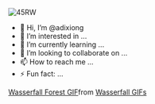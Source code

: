 ![45RW](https://github.com/adixiong/adixiong/assets/158418371/02cd2aa7-1ead-4dff-9435-cc61a0fc9ff0)

- 👋 Hi, I’m @adixiong
- 👀 I’m interested in ...
- 🌱 I’m currently learning ...
- 💞️ I’m looking to collaborate on ...
- 📫 How to reach me ...
- ⚡ Fun fact: ...
<div class="tenor-gif-embed" data-postid="26200167" data-share-method="host" data-aspect-ratio="1.05611" data-width="100%"><a href="https://tenor.com/view/wasserfall-forest-haus-home-wald-gif-26200167">Wasserfall Forest GIF</a>from <a href="https://tenor.com/search/wasserfall-gifs">Wasserfall GIFs</a></div> <script type="text/javascript" async src="https://tenor.com/embed.js"></script>
<!---
adixiong/adixiong is a ✨ special ✨ repository because its `README.md` (this file) appears on your GitHub profile.
You can click the Preview link to take a look at your changes.
--->

